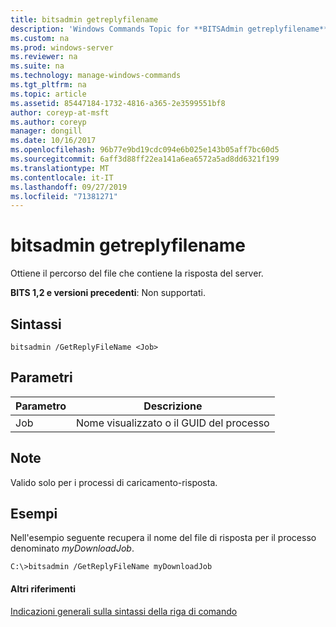 ```yaml
---
title: bitsadmin getreplyfilename
description: 'Windows Commands Topic for **BITSAdmin getreplyfilename** : Ottiene il percorso del file che contiene la risposta del server.'
ms.custom: na
ms.prod: windows-server
ms.reviewer: na
ms.suite: na
ms.technology: manage-windows-commands
ms.tgt_pltfrm: na
ms.topic: article
ms.assetid: 85447184-1732-4816-a365-2e3599551bf8
author: coreyp-at-msft
ms.author: coreyp
manager: dongill
ms.date: 10/16/2017
ms.openlocfilehash: 96b77e9bd19cdc094e6b025e143b05aff7bc60d5
ms.sourcegitcommit: 6aff3d88ff22ea141a6ea6572a5ad8dd6321f199
ms.translationtype: MT
ms.contentlocale: it-IT
ms.lasthandoff: 09/27/2019
ms.locfileid: "71381271"
---
```

# <a name="bitsadmin-getreplyfilename"></a>bitsadmin getreplyfilename

Ottiene il percorso del file che contiene la risposta del server.

**BITS 1,2 e versioni precedenti**: Non supportati.

## <a name="syntax"></a>Sintassi

```
bitsadmin /GetReplyFileName <Job>
```

## <a name="parameters"></a>Parametri

|Parametro|Descrizione|
|---------|-----------|
|Job|Nome visualizzato o il GUID del processo|

## <a name="remarks"></a>Note

Valido solo per i processi di caricamento-risposta.

## <a name="BKMK_examples"></a>Esempi

Nell'esempio seguente recupera il nome del file di risposta per il processo denominato *myDownloadJob*.
```
C:\>bitsadmin /GetReplyFileName myDownloadJob
```

#### <a name="additional-references"></a>Altri riferimenti

[Indicazioni generali sulla sintassi della riga di comando](command-line-syntax-key.md)